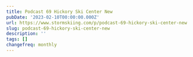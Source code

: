 ```yaml
---
title: Podcast 69 Hickory Ski Center New
pubDate: '2023-02-10T00:00:00.000Z'
url: https://www.stormskiing.com/p/podcast-69-hickory-ski-center-new
slug: podcast-69-hickory-ski-center-new
description: ''
tags: []
changefreq: monthly
---
```


<!-- Add post content below -->
